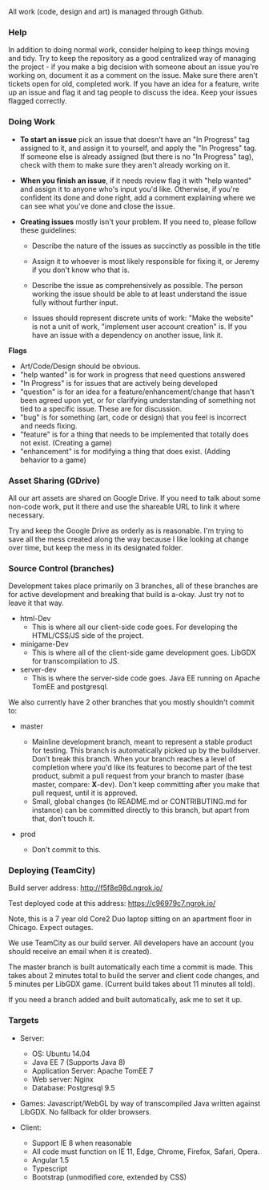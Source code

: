 All work (code, design and art) is managed through Github.

### Help

In addition to doing normal work, consider helping to keep things moving and tidy. Try to keep the repository as a good centralized way of managing the project - if you make a big decision with someone about an issue you're working on, document it as a comment on the issue. Make sure there aren't tickets open for old, completed work. If you have an idea for a feature, write up an issue and flag it and tag people to discuss the idea. Keep your issues flagged correctly.

### Doing Work

- **To start an issue** pick an issue that doesn't have an "In Progress" tag assigned to it, and assign it to yourself, and apply the "In Progress" tag. If someone else is already assigned (but there is no "In Progress" tag), check with them to make sure they aren't already working on it.

- **When you finish an issue**, if it needs review flag it with "help wanted" and assign it to anyone who's input you'd like. Otherwise, if you're confident its done and done right, add a comment explaining where we can see what you've done and close the issue.

- **Creating issues** mostly isn't your problem. If you need to, please follow these guidelines:
    - Describe the nature of the issues as succinctly as possible in the title
    
    - Assign it to whoever is most likely responsible for fixing it, or Jeremy if you don't know who that is.
    
    - Describe the issue as comprehensively as possible. The person working the issue should be able to at least understand the issue fully without further input.
    
    - Issues should represent discrete units of work: "Make the website" is not a unit of work, "implement user account creation" is. If you have an issue with a dependency on another issue, link it.
    
**Flags**
- Art/Code/Design should be obvious.
- "help wanted" is for work in progress that need questions answered
- "In Progress" is for issues that are actively being developed
- "question" is for an idea for a feature/enhancement/change that hasn't been agreed upon yet, or for clarifying understanding of something not tied to a specific issue. These are for discussion.
- "bug" is for something (art, code or design) that you feel is incorrect and needs fixing.
- "feature" is for a thing that needs to be implemented that totally does not exist. (Creating a game)
- "enhancement" is for modifying a thing that does exist. (Adding behavior to a game)
    
### Asset Sharing (GDrive)

All our art assets are shared on Google Drive. If you need to talk about some non-code work, put it there and use the shareable URL to link it where necessary.

Try and keep the Google Drive as orderly as is reasonable. I'm trying to save all the mess created along the way because I like looking at change over time, but keep the mess in its designated folder.

### Source Control (branches)

Development takes place primarily on 3 branches,       all of these branches are for active development and breaking that build is a-okay. Just try not to leave it that way.

- html-Dev
    - This is where all our client-side code goes. For developing the HTML/CSS/JS side of the project. 
- minigame-Dev
    - This is where all of the client-side game development goes. LibGDX for transcompilation to JS. 
- server-dev
    - This is where the server-side code goes. Java EE running on Apache TomEE and postgresql.

We also currently have 2 other branches that you mostly shouldn't commit to:

- master
   - Mainline development branch, meant to represent a stable product for testing. This branch is automatically picked up by the buildserver. Don't break this branch. When your branch reaches a level of completion where you'd like its features to become part of the test product, submit a pull request from your branch to master (base master, compare: **X**-dev). Don't keep committing after you make that pull request, until it is approved. 
   - Small, global changes (to README.md or CONTRIBUTING.md for instance) can be committed directly to this branch, but apart from that, don't touch it.
  
   
- prod
   - Don't commit to this.  
   
### Deploying (TeamCity)
Build server address: http://f5f8e98d.ngrok.io/

Test deployed code at this address: https://c96979c7.ngrok.io/

Note, this is a 7 year old Core2 Duo laptop sitting on an apartment floor in Chicago. Expect outages.

We use TeamCity as our build server. All developers have an account (you should receive an email when it is created). 

The master branch is built automatically each time a commit is made. This takes about 2 minutes total to build the server and client code changes, and 5 minutes per LibGDX game. (Current build takes about 11 minutes all told).

If you need a branch added and built automatically, ask me to set it up.

### Targets

- Server:
    - OS: Ubuntu 14.04
    - Java EE 7 (Supports Java 8)
    - Application Server: Apache TomEE 7
    - Web server: Nginx
    - Database: Postgresql 9.5
    
- Games: Javascript/WebGL by way of transcompiled Java written against LibGDX. No fallback for older browsers.

- Client:
    - Support IE 8 when reasonable
    - All code must function on IE 11, Edge, Chrome, Firefox, Safari, Opera.
    - Angular 1.5
    - Typescript
    - Bootstrap (unmodified core, extended by CSS)
